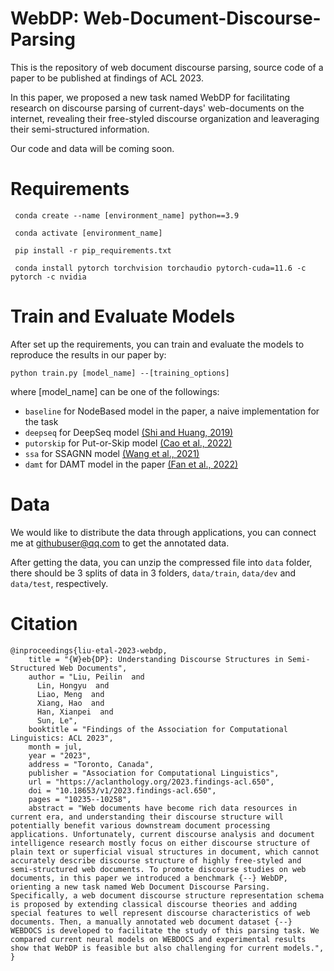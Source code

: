 # WebDP: Web-Document-Discourse-Parsing

This is the repository of web document discourse parsing, source code of a paper to be published at findings of ACL 2023. 

In this paper, we proposed a new task named WebDP for facilitating research on discourse parsing of current-days' web-documents on the internet, revealing their free-styled discourse organization and leaveraging their semi-structured information.

Our code and data will be coming soon.

# Requirements

```
 conda create --name [environment_name] python==3.9
 
 conda activate [environment_name]

 pip install -r pip_requirements.txt

 conda install pytorch torchvision torchaudio pytorch-cuda=11.6 -c pytorch -c nvidia
```

# Train and Evaluate Models

After set up the requirements, you can train and evaluate the models to reproduce the results in our paper by:

 ```python train.py [model_name] --[training_options]```

where [model_name] can be one of the followings:

- `baseline` for NodeBased model in the paper, a naive implementation for the task
- `deepseq` for DeepSeq model [(Shi and Huang, 2019)](https://aaai.org/papers/07007-a-deep-sequential-model-for-discourse-parsing-on-multi-party-dialogues/)
- `putorskip` for Put-or-Skip model [(Cao et al., 2022)](https://link.springer.com/article/10.1007/s11390-021-1076-7)
- `ssa` for SSAGNN model  [(Wang et al., 2021)](https://www.ijcai.org/proceedings/2021/543)
- `damt` for DAMT model in the paper [(Fan et al., 2022)](https://aclanthology.org/2022.coling-1.76/)


# Data

We would like to distribute the data through applications, you can connect me at githubuser@qq.com to get the annotated data.

After getting the data, you can unzip the compressed file into `data` folder, there should be 3 splits of data in 3 folders, `data/train`, `data/dev` and `data/test`, respectively.

# Citation
```
@inproceedings{liu-etal-2023-webdp,
    title = "{W}eb{DP}: Understanding Discourse Structures in Semi-Structured Web Documents",
    author = "Liu, Peilin  and
      Lin, Hongyu  and
      Liao, Meng  and
      Xiang, Hao  and
      Han, Xianpei  and
      Sun, Le",
    booktitle = "Findings of the Association for Computational Linguistics: ACL 2023",
    month = jul,
    year = "2023",
    address = "Toronto, Canada",
    publisher = "Association for Computational Linguistics",
    url = "https://aclanthology.org/2023.findings-acl.650",
    doi = "10.18653/v1/2023.findings-acl.650",
    pages = "10235--10258",
    abstract = "Web documents have become rich data resources in current era, and understanding their discourse structure will potentially benefit various downstream document processing applications. Unfortunately, current discourse analysis and document intelligence research mostly focus on either discourse structure of plain text or superficial visual structures in document, which cannot accurately describe discourse structure of highly free-styled and semi-structured web documents. To promote discourse studies on web documents, in this paper we introduced a benchmark {--} WebDP, orienting a new task named Web Document Discourse Parsing. Specifically, a web document discourse structure representation schema is proposed by extending classical discourse theories and adding special features to well represent discourse characteristics of web documents. Then, a manually annotated web document dataset {--} WEBDOCS is developed to facilitate the study of this parsing task. We compared current neural models on WEBDOCS and experimental results show that WebDP is feasible but also challenging for current models.",
}
```

